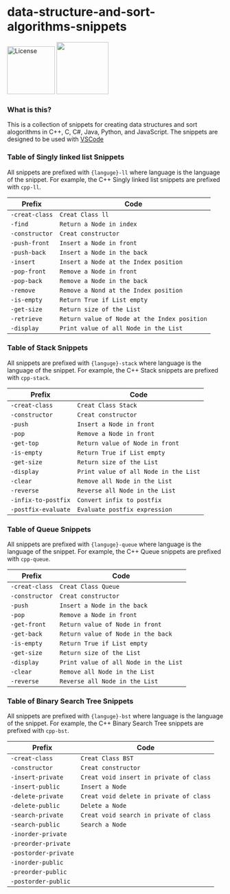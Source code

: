 # data-structure-and-sort-algorithms-snippets
<p>

<img alt="License" src="https://img.shields.io/github/license/kr4zym3nvn/data-structure-snippets?color=orange&style=for-the-badge" width="111">

<img src="https://img.shields.io/badge/version-1.0.1-o?style=for-the-badge" width="121">


</p>

### What is this?

This is a collection of snippets for creating data structures and sort alogorithms in C++, C, C#, Java, Python, and JavaScript. The snippets are designed to be used with [VSCode](https://code.visualstudio.com/)



### Table of Singly linked list Snippets 

All snippets are prefixed with `{languge}-ll` where language is the language of the snippet. For example, the C++ Singly linked list snippets are prefixed with `cpp-ll`.

| Prefix         | Code                                         |
|----------------|----------------------------------------------|
| `-creat-class` | `Creat Class ll`                             |
| `-find`        | `Return a Node in index`                     |
| `-constructor` | `Creat constructor`                          |
| `-push-front`  | `Insert a Node in front`                     |
| `-push-back`   | `Insert a Node in the back`                  |
| `-insert`      | `Insert a Node at the Index position`        |
| `-pop-front`   | `Remove a Node in front`                     |
| `-pop-back`    | `Remove a Node in the back`                  |
| `-remove`      | `Remove a Nond at the Index position`        |
| `-is-empty`    | `Return True if List empty`                  |
| `-get-size`    | `Return size of the List`                    |
| `-retrieve`    | `Return value of Node at the Index position` |
| `-display`     | `Print value of all Node in the List`        |

### Table of Stack Snippets

All snippets are prefixed with `{languge}-stack` where language is the language of the snippet. For example, the C++ Stack snippets are prefixed with `cpp-stack`.

| Prefix         | Code                                         |
|----------------|----------------------------------------------|
| `-creat-class` | `Creat Class Stack`                          |
| `-constructor` | `Creat constructor`                          |
| `-push`        | `Insert a Node in front`                     |
| `-pop`         | `Remove a Node in front`                     |
| `-get-top`     | `Return value of Node in front`              |
| `-is-empty`    | `Return True if List empty`                  |
| `-get-size`    | `Return size of the List`                    |
| `-display`     | `Print value of all Node in the List`        |
| `-clear`       | `Remove all Node in the List`                |
| `-reverse`     | `Reverse all Node in the List`               |
| `-infix-to-postfix` | `Convert infix to postfix`               |
| `-postfix-evaluate` | `Evaluate postfix expression`            |


### Table of Queue Snippets

All snippets are prefixed with `{languge}-queue` where language is the language of the snippet. For example, the C++ Queue snippets are prefixed with `cpp-queue`.

| Prefix         | Code                                         |
|----------------|----------------------------------------------|
| `-creat-class` | `Creat Class Queue`                          |
| `-constructor` | `Creat constructor`                          |
| `-push`        | `Insert a Node in the back`                  |
| `-pop`         | `Remove a Node in front`                     |
| `-get-front`   | `Return value of Node in front`              |
| `-get-back`    | `Return value of Node in the back`           |
| `-is-empty`    | `Return True if List empty`                  |
| `-get-size`    | `Return size of the List`                    |
| `-display`     | `Print value of all Node in the List`        |
| `-clear`       | `Remove all Node in the List`                |
| `-reverse`     | `Reverse all Node in the List`               |


### Table of Binary Search Tree Snippets

All snippets are prefixed with `{languge}-bst` where language is the language of the snippet. For example, the C++ Binary Search Tree snippets are prefixed with `cpp-bst`.

| Prefix         | Code                                         |
|----------------|----------------------------------------------|
| `-creat-class` | `Creat Class BST`                            |
| `-constructor` | `Creat constructor`                          |
| `-insert-private`| `Creat void insert in private of class`|
| `-insert-public` | `Insert a Node` |
| `-delete-private`| `Creat void delete in private of class`|
| `-delete-public` | `Delete a Node` |
| `-search-private`| `Creat void search in private of class`|
| `-search-public` | `Search a Node` |
| `-inorder-private`      |   |
| `-preorder-private`     |   |
| `-postorder-private`    |   |
| `-inorder-public`       |   |
| `-preorder-public`      |   |
| `-postorder-public`     |   |

<!-- 
### Table of Heap Snippets

All snippets are prefixed with `{languge}-heap` where language is the language of the snippet. For example, the C++ Heap snippets are prefixed with `cpp-heap`.

| Prefix         | Code                                         |
|----------------|----------------------------------------------|
| `-creat-class` | `Creat Class Heap`                           |
| `-insert`      | `Insert a Node in the Heap`                  |
| `-remove`      | `Remove a Node in the Heap`                  |
| `-find`        | `Return a Node in the Heap`                  |
| `-is-empty`    | `Return True if Heap empty`                  |
| `-get-size`    | `Return size of the Heap`                    |
| `-display`     | `Print value of all Node in the Heap`        |

### Table of Graph Snippets

All snippets are prefixed with `{languge}-graph` where language is the language of the snippet. For example, the C++ Graph snippets are prefixed with `cpp-graph`.

| Prefix         | Code                                         |
|----------------|----------------------------------------------|
| `-creat-class` | `Creat Class Graph`                          |
| `-add-vertex`  | `Add a Vertex in the Graph`                  |
| `-add-edge`    | `Add a Edge in the Graph`                    |
| `-remove-vertex` | `Remove a Vertex in the Graph`            |
| `-remove-edge` | `Remove a Edge in the Graph`                 |
| `-is-empty`    | `Return True if Graph empty`                 |
| `-get-size`    | `Return size of the Graph`                   |
| `-display`     | `Print value of all Vertex in the Graph`     |

### Table of Trie Snippets

All snippets are prefixed with `{languge}-trie` where language is the language of the snippet. For example, the C++ Trie snippets are prefixed with `cpp-trie`.

| Prefix         | Code                                         |
|----------------|----------------------------------------------|
| `-creat-class` | `Creat Class Trie`                           |
| `-insert`      | `Insert a Node in the Trie`                  |
| `-remove`      | `Remove a Node in the Trie`                  |
| `-find`        | `Return a Node in the Trie`                  |
| `-is-empty`    | `Return True if Trie empty`                  |
| `-get-size`    | `Return size of the Trie`                    |
| `-display`     | `Print value of all Node in the Trie`        |

### Table of Segment Tree Snippets

All snippets are prefixed with `{languge}-segment-tree` where language is the language of the snippet. For example, the C++ Segment Tree snippets are prefixed with `cpp-segment-tree`.

| Prefix         | Code                                         |
|----------------|----------------------------------------------|
| `-creat-class` | `Creat Class Segment Tree`                   |
| `-build`       | `Build a Segment Tree`                       |
| `-update`      | `Update a Node in the Segment Tree`          |
| `-query`       | `Return a Node in the Segment Tree`          |
| `-is-empty`    | `Return True if Segment Tree empty`          |
| `-get-size`    | `Return size of the Segment Tree`            |
| `-display`     | `Print value of all Node in the Segment Tree`|

### Table of Fenwick Tree Snippets

All snippets are prefixed with `{languge}-fenwick-tree` where language is the language of the snippet. For example, the C++ Fenwick Tree snippets are prefixed with `cpp-fenwick-tree`.

| Prefix         | Code                                         |
|----------------|----------------------------------------------|
| `-creat-class` | `Creat Class Fenwick Tree`                   |
| `-build`       | `Build a Fenwick Tree`                       |
| `-update`      | `Update a Node in the Fenwick Tree`          |
| `-query`       | `Return a Node in the Fenwick Tree`          |
| `-is-empty`    | `Return True if Fenwick Tree empty`          |
| `-get-size`    | `Return size of the Fenwick Tree`            |
| `-display`     | `Print value of all Node in the Fenwick Tree`|

### Table of Sparse Table Snippets

All snippets are prefixed with `{languge}-sparse-table` where language is the language of the snippet. For example, the C++ Sparse Table snippets are prefixed with `cpp-sparse-table`.

| Prefix         | Code                                         |
|----------------|----------------------------------------------|
| `-creat-class` | `Creat Class Sparse Table`                   |
| `-build`       | `Build a Sparse Table`                       |
| `-query`       | `Return a Node in the Sparse Table`          |
| `-is-empty`    | `Return True if Sparse Table empty`          |
| `-get-size`    | `Return size of the Sparse Table`            |
| `-display`     | `Print value of all Node in the Sparse Table`|

### Table of Suffix Array Snippets

All snippets are prefixed with `{languge}-suffix-array` where language is the language of the snippet. For example, the C++ Suffix Array snippets are prefixed with `cpp-suffix-array`.

| Prefix         | Code                                         |
|----------------|----------------------------------------------|
| `-creat-class` | `Creat Class Suffix Array`                   |
| `-build`       | `Build a Suffix Array`                       |
| `-query`       | `Return a Node in the Suffix Array`          |
| `-is-empty`    | `Return True if Suffix Array empty`          |
| `-get-size`    | `Return size of the Suffix Array`            |
| `-display`     | `Print value of all Node in the Suffix Array`|

### Table of Suffix Tree Snippets

All snippets are prefixed with `{languge}-suffix-tree` where language is the language of the snippet. For example, the C++ Suffix Tree snippets are prefixed with `cpp-suffix-tree`.

| Prefix         | Code                                         |
|----------------|----------------------------------------------|
| `-creat-class` | `Creat Class Suffix Tree`                    |
| `-build`       | `Build a Suffix Tree`                        |
| `-query`       | `Return a Node in the Suffix Tree`           |
| `-is-empty`    | `Return True if Suffix Tree empty`           |
| `-get-size`    | `Return size of the Suffix Tree`             |
| `-display`     | `Print value of all Node in the Suffix Tree` |

### Table of Suffix Automaton Snippets

All snippets are prefixed with `{languge}-suffix-automaton` where language is the language of the snippet. For example, the C++ Suffix Automaton snippets are prefixed with `cpp-suffix-automaton`.

| Prefix         | Code                                         |
|----------------|----------------------------------------------|
| `-creat-class` | `Creat Class Suffix Automaton`               |
| `-build`       | `Build a Suffix Automaton`                   |
| `-query`       | `Return a Node in the Suffix Automaton`      |
| `-is-empty`    | `Return True if Suffix Automaton empty`      |
| `-get-size`    | `Return size of the Suffix Automaton`        |
| `-display`     | `Print value of all Node in the Suffix Automaton`|

### Table of Suffix Graph Snippets

All snippets are prefixed with `{languge}-suffix-graph` where language is the language of the snippet. For example, the C++ Suffix Graph snippets are prefixed with `cpp-suffix-graph`.

| Prefix         | Code                                         |
|----------------|----------------------------------------------|
| `-creat-class` | `Creat Class Suffix Graph`                   |
| `-build`       | `Build a Suffix Graph`                       |
| `-query`       | `Return a Node in the Suffix Graph`          |
| `-is-empty`    | `Return True if Suffix Graph empty`          |
| `-get-size`    | `Return size of the Suffix Graph`            |
| `-display`     | `Print value of all Node in the Suffix Graph`|

### Table of Suffix Array Snippets

All snippets are prefixed with `{languge}-suffix-array` where language is the language of the snippet. For example, the C++ Suffix Array snippets are prefixed with `cpp-suffix-array`.

| Prefix         | Code                                         |
|----------------|----------------------------------------------|
| `-creat-class` | `Creat Class Suffix Array`                   |
| `-build`       | `Build a Suffix Array`                       |
| `-query`       | `Return a Node in the Suffix Array`          |
| `-is-empty`    | `Return True if Suffix Array empty`          |
| `-get-size`    | `Return size of the Suffix Array`            |
| `-display`     | `Print value of all Node in the Suffix Array`|

### Table of Recursion Snippets

All snippets are prefixed with `{languge}-recursion` where language is the language of the snippet. For example, the C++ Recursion snippets are prefixed with `cpp-recursion`.

| Prefix         | Code                                         |
|----------------|----------------------------------------------|
| `-fibo`        | `Return the nth Fibonacci number`            |
| `-gcd`         | `Return the greatest common divisor`         |
| `-lcm`         | `Return the least common multiple`           |
| `-pow`         | `Return the power of a number`               |
| `-sum`         | `Return the sum of a number`                 |
| `-fact`        | `Return the factorial of a number`           |
| `-perm`        | `Return the permutation of a number`         |
| `-comb`        | `Return the combination of a number`         |
| `-is-prime`    | `Return True if a number is prime`           |
| `-is-palindrome` | `Return True if a number is palindrome`      |
| `-is-palindrome` | `Return True if a string is palindrome`      |
| `-is-happy`    | `Return True if a number is happy`           |
| `-is-ugly`     | `Return True if a number is ugly`            |
| `-is-power-of-two` | `Return True if a number is power of two`    |
| `-hanoi-tower` | `Print the steps of Hanoi Tower`             |
| `-n-queen`     | `Print the steps of N Queen`                 |
| `-dec-to-bin`  | `Convert a decimal number to binary number`  |
| `-dec-to-hex`  | `Convert a decimal number to hexadecimal number` |
| `-bin-to-dec`  | `Convert a binary number to decimal number`  |
| `-bin-to-hex`  | `Convert a binary number to hexadecimal number` |
| `-hex-to-dec`  | `Convert a hexadecimal number to decimal number` |
| `-hex-to-bin`  | `Convert a hexadecimal number to binary number` |


### Table of Sort Algorithms Snippets

| Prefix              |Prefix               |
|---------------------|---------------------|
| `-selection-sort`   | `comb-sort`         |
| `insertion-sort`    | `gnome-sort`        |
| `quick-sort`        | `cycle-sort`        |
| `merge-sort`        | `bogo-sort`         |
| `bubble-sort`       | `stooge-sort`       |
| `random-quick-sort` | `cocktail-sort`     |
| `counting-sort`     | `bitonic-sort`      |
| `radix-sort`        | `pancake-sort`      |
| `heap-sort`         | `tree-sort`         |
| `bucket-sort`       | `shell-sort`        | -->
